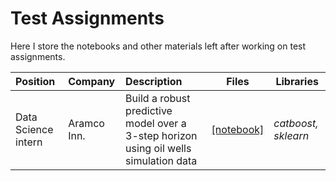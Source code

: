 # Test Assignments
 Here I store the notebooks and other materials left after working on test assignments.

| Position | Company | Description | Files | Libraries |
| :--- | :--- | :--- | --- | --- |
| Data Science intern | Aramco Inn.  | Build a robust predictive model over a 3-step horizon using oil wells simulation data | [[notebook]](https://github.com/WanomiR/Test-Assignments/blob/main/Aramco/notebooks/%5Bhometask%5DIAramco-ds-intern.ipynb) | *catboost, sklearn* |
